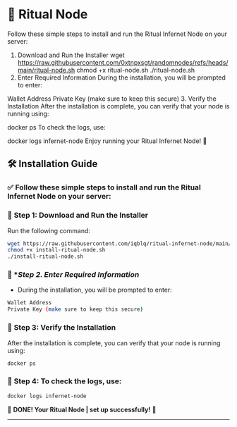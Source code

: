 # 🚀 **Ritual Node**  


Follow these simple steps to install and run the Ritual Infernet Node on your server:

1. Download and Run the Installer
wget https://raw.githubusercontent.com/0xtnpxsgt/randomnodes/refs/heads/main/ritual-node.sh
chmod +x ritual-node.sh
./ritual-node.sh
2. Enter Required Information
During the installation, you will be prompted to enter:

Wallet Address
Private Key (make sure to keep this secure)
3. Verify the Installation
After the installation is complete, you can verify that your node is running using:

docker ps
To check the logs, use:

docker logs infernet-node
Enjoy running your Ritual Infernet Node! 🚀



## 🛠 **Installation Guide**  
### ✅ **Follow these simple steps to install and run the Ritual Infernet Node on your server:**  
 

### 🔹 **Step 1: Download and Run the Installer**  
Run the following command:  
```bash
wget https://raw.githubusercontent.com/iqblq/ritual-infernet-node/main/install-ritual-node.sh
chmod +x install-ritual-node.sh
./install-ritual-node.sh
```

### 🔹 **Step 2. Enter Required Information*  
- During the installation, you will be prompted to enter:
```bash
Wallet Address
Private Key (make sure to keep this secure)
```

### 🔹 **Step 3: Verify the Installation**  
After the installation is complete, you can verify that your node is running using:
```bash
docker ps
```

### 🔹 **Step 4: To check the logs, use:**  
```bash
docker logs infernet-node
```


🎉 **DONE! Your Ritual Node | set up successfully!** 🚀  

---
